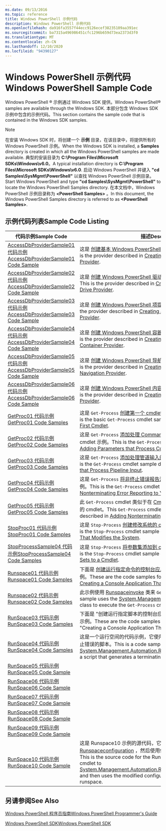 ```yaml
---
ms.date: 09/13/2016
ms.topic: reference
title: Windows PowerShell 示例代码
description: Windows PowerShell 示例代码
ms.openlocfilehash: da916fa3557f44ecc9126ecef38235109aa391ec
ms.sourcegitcommit: ba7315a496986451cfc1296b659d73ea2373d3f0
ms.translationtype: MT
ms.contentlocale: zh-CN
ms.lasthandoff: 12/10/2020
ms.locfileid: "94390127"
---
```

# <a name="windows-powershell-sample-code"></a><span data-ttu-id="f781e-103">Windows PowerShell 示例代码</span><span class="sxs-lookup"><span data-stu-id="f781e-103">Windows PowerShell Sample Code</span></span>

<span data-ttu-id="f781e-104">Windows PowerShell &reg; 示例通过 Windows SDK 提供。</span><span class="sxs-lookup"><span data-stu-id="f781e-104">Windows PowerShell&reg; samples are available through the Windows SDK.</span></span> <span data-ttu-id="f781e-105">本部分包含 Windows SDK 示例中包含的示例代码。</span><span class="sxs-lookup"><span data-stu-id="f781e-105">This section contains the sample code that is contained in the Windows SDK samples.</span></span>

> [!NOTE]
> <span data-ttu-id="f781e-106">在安装 Windows SDK 时，将创建一个 **示例** 目录，在该目录中，将提供所有的 Windows PowerShell 示例。</span><span class="sxs-lookup"><span data-stu-id="f781e-106">When the Windows SDK is installed, a **Samples** directory is created in which all the Windows PowerShell samples are made available.</span></span> <span data-ttu-id="f781e-107">典型的安装目录为 **C:\Program Files\Microsoft SDKs\Windows\v6.0**。</span><span class="sxs-lookup"><span data-stu-id="f781e-107">A typical installation directory is **C:\Program Files\Microsoft SDKs\Windows\v6.0**.</span></span> <span data-ttu-id="f781e-108">启动 Windows PowerShell 并键入 **"cd Samples\SysMgmt\PowerShell"** 以查找 Windows PowerShell 示例目录。</span><span class="sxs-lookup"><span data-stu-id="f781e-108">Start Windows PowerShell and type **"cd Samples\SysMgmt\PowerShell"** to locate the Windows PowerShell Samples directory.</span></span> <span data-ttu-id="f781e-109">在本文档中，Windows PowerShell 示例目录称为 **\<PowerShell Samples>** 。</span><span class="sxs-lookup"><span data-stu-id="f781e-109">In this document, the Windows PowerShell Samples directory is referred to as **\<PowerShell Samples>**.</span></span>

## <a name="sample-code-listing"></a><span data-ttu-id="f781e-110">示例代码列表</span><span class="sxs-lookup"><span data-stu-id="f781e-110">Sample Code Listing</span></span>

|                                    <span data-ttu-id="f781e-111">代码示例</span><span class="sxs-lookup"><span data-stu-id="f781e-111">Sample Code</span></span>                                    |                                                                                                                                           <span data-ttu-id="f781e-112">描述</span><span class="sxs-lookup"><span data-stu-id="f781e-112">Description</span></span>                                                                                                                                           |
| --------------------------------------------------------------------------------- | ----------------------------------------------------------------------------------------------------------------------------------------------------------------------------------------------------------------------------------------------------------------------------------------------- |
| [<span data-ttu-id="f781e-113">AccessDbProviderSample01 代码示例</span><span class="sxs-lookup"><span data-stu-id="f781e-113">AccessDbProviderSample01 Code Sample</span></span>](./accessdbprovidersample01-code-sample.md) | <span data-ttu-id="f781e-114">这是 [创建基本 Windows PowerShell 提供程序](./creating-a-basic-windows-powershell-provider.md)中所述的提供程序。</span><span class="sxs-lookup"><span data-stu-id="f781e-114">This is the provider described in [Creating a Basic Windows PowerShell Provider](./creating-a-basic-windows-powershell-provider.md).</span></span>                                                                                                                                                            |
| [<span data-ttu-id="f781e-115">AccessDbProviderSample02 代码示例</span><span class="sxs-lookup"><span data-stu-id="f781e-115">AccessDbProviderSample02 Code Sample</span></span>](./accessdbprovidersample02-code-sample.md) | <span data-ttu-id="f781e-116">这是 [创建 Windows PowerShell 驱动器提供程序](./creating-a-windows-powershell-drive-provider.md)中所述的提供程序。</span><span class="sxs-lookup"><span data-stu-id="f781e-116">This is the provider described in [Creating a Windows PowerShell Drive Provider](./creating-a-windows-powershell-drive-provider.md).</span></span>                                                                                                                                                            |
| [<span data-ttu-id="f781e-117">AccessDbProviderSample03 代码示例</span><span class="sxs-lookup"><span data-stu-id="f781e-117">AccessDbProviderSample03 Code Sample</span></span>](./accessdbprovidersample03-code-sample.md) | <span data-ttu-id="f781e-118">这是 [创建 Windows PowerShell 项提供程序](./creating-a-windows-powershell-item-provider.md)中所述的提供程序。</span><span class="sxs-lookup"><span data-stu-id="f781e-118">This is the provider described in [Creating a Windows PowerShell Item Provider](./creating-a-windows-powershell-item-provider.md).</span></span>                                                                                                                                                              |
| [<span data-ttu-id="f781e-119">AccessDbProviderSample04 代码示例</span><span class="sxs-lookup"><span data-stu-id="f781e-119">AccessDbProviderSample04 Code Sample</span></span>](./accessdbprovidersample04-code-sample.md) | <span data-ttu-id="f781e-120">这是 [创建 Windows PowerShell 容器提供程序](./creating-a-windows-powershell-container-provider.md)中所述的提供程序。</span><span class="sxs-lookup"><span data-stu-id="f781e-120">This is the provider described in [Creating a Windows PowerShell Container Provider](./creating-a-windows-powershell-container-provider.md).</span></span>                                                                                                                                                    |
| [<span data-ttu-id="f781e-121">AccessDbProviderSample05 代码示例</span><span class="sxs-lookup"><span data-stu-id="f781e-121">AccessDbProviderSample05 Code Sample</span></span>](./accessdbprovidersample05-code-sample.md) | <span data-ttu-id="f781e-122">这是 [创建 Windows PowerShell 导航提供程序](./creating-a-windows-powershell-navigation-provider.md)中所述的提供程序。</span><span class="sxs-lookup"><span data-stu-id="f781e-122">This is the provider described in [Creating a Windows PowerShell Navigation Provider](./creating-a-windows-powershell-navigation-provider.md).</span></span>                                                                                                                                                  |
| [<span data-ttu-id="f781e-123">AccessDbProviderSample06 代码示例</span><span class="sxs-lookup"><span data-stu-id="f781e-123">AccessDbProviderSample06 Code Sample</span></span>](./accessdbprovidersample06-code-sample.md) | <span data-ttu-id="f781e-124">这是 [创建 Windows PowerShell 内容提供程序](./creating-a-windows-powershell-content-provider.md)中所述的提供程序。</span><span class="sxs-lookup"><span data-stu-id="f781e-124">This is the provider described in [Creating a Windows PowerShell Content Provider](./creating-a-windows-powershell-content-provider.md).</span></span>                                                                                                                                                        |
| [<span data-ttu-id="f781e-125">GetProc01 代码示例</span><span class="sxs-lookup"><span data-stu-id="f781e-125">GetProc01 Code Samples</span></span>](./getproc01-code-samples.md)                             | <span data-ttu-id="f781e-126">这是 `Get-Process` [创建第一个 cmdlet](../cmdlet/creating-a-cmdlet-without-parameters.md)中所述的基本 cmdlet 示例。</span><span class="sxs-lookup"><span data-stu-id="f781e-126">This is the basic `Get-Process` cmdlet sample described in [Creating Your First Cmdlet](../cmdlet/creating-a-cmdlet-without-parameters.md).</span></span>                                                                                                                                                     |
| [<span data-ttu-id="f781e-127">GetProc02 代码示例</span><span class="sxs-lookup"><span data-stu-id="f781e-127">GetProc02 Code Samples</span></span>](./getproc02-code-samples.md)                             | <span data-ttu-id="f781e-128">这是 `Get-Process` [添加处理 Command-Line 输入的参数](../cmdlet/adding-parameters-that-process-command-line-input.md)中所述的 cmdlet 示例。</span><span class="sxs-lookup"><span data-stu-id="f781e-128">This is the `Get-Process` cmdlet sample described in [Adding Parameters that Process Command-Line Input](../cmdlet/adding-parameters-that-process-command-line-input.md).</span></span>                                                                                                                       |
| [<span data-ttu-id="f781e-129">GetProc03 代码示例</span><span class="sxs-lookup"><span data-stu-id="f781e-129">GetProc03 Code Samples</span></span>](./getproc03-code-samples.md)                             | <span data-ttu-id="f781e-130">这是 `Get-Process` [添加处理管道输入的参数](../cmdlet/adding-parameters-that-process-pipeline-input.md)中所述的 cmdlet 示例。</span><span class="sxs-lookup"><span data-stu-id="f781e-130">This is the `Get-Process` cmdlet sample described in [Adding Parameters that Process Pipeline Input](../cmdlet/adding-parameters-that-process-pipeline-input.md).</span></span>                                                                                                                               |
| [<span data-ttu-id="f781e-131">GetProc04 代码示例</span><span class="sxs-lookup"><span data-stu-id="f781e-131">GetProc04 Code Samples</span></span>](./getproc04-code-samples.md)                             | <span data-ttu-id="f781e-132">这是 `Get-Process` [将非终止错误报告添加到 cmdlet](../cmdlet/adding-non-terminating-error-reporting-to-your-cmdlet.md)中所述的 cmdlet 示例。</span><span class="sxs-lookup"><span data-stu-id="f781e-132">This is the `Get-Process` cmdlet sample described in [Adding Nonterminating Error Reporting to Your Cmdlet](../cmdlet/adding-non-terminating-error-reporting-to-your-cmdlet.md).</span></span>                                                                                                                |
| [<span data-ttu-id="f781e-133">GetProc05 代码示例</span><span class="sxs-lookup"><span data-stu-id="f781e-133">GetProc05 Code Samples</span></span>](./getproc05-code-samples.md)                             | <span data-ttu-id="f781e-134">此 `Get-Process` cmdlet 类似于在 [Cmdlet 中添加非终止错误报告](../cmdlet/adding-non-terminating-error-reporting-to-your-cmdlet.md)中所述的 cmdlet。</span><span class="sxs-lookup"><span data-stu-id="f781e-134">This `Get-Process` cmdlet is similar to the cmdlet described in [Adding Nonterminating Error Reporting to Your Cmdlet](../cmdlet/adding-non-terminating-error-reporting-to-your-cmdlet.md).</span></span>                                                                                                     |
| [<span data-ttu-id="f781e-135">StopProc01 代码示例</span><span class="sxs-lookup"><span data-stu-id="f781e-135">StopProc01 Code Samples</span></span>](./stopproc01-code-samples.md)                           | <span data-ttu-id="f781e-136">这是 `Stop-Process` [创建修改系统的 cmdlet](../cmdlet/creating-a-cmdlet-that-modifies-the-system.md)中所述的 cmdlet 示例。</span><span class="sxs-lookup"><span data-stu-id="f781e-136">This is the `Stop-Process` cmdlet sample described in [Creating a Cmdlet That Modifies the System](../cmdlet/creating-a-cmdlet-that-modifies-the-system.md).</span></span>                                                                                                                                    |
| [<span data-ttu-id="f781e-137">StopProcessSample04 代码示例</span><span class="sxs-lookup"><span data-stu-id="f781e-137">StopProcessSample04 Code Samples</span></span>](./stopprocesssample04-code-samples.md)         | <span data-ttu-id="f781e-138">这是 `Stop-Process` [将参数集添加到 cmdlet](../cmdlet/adding-parameter-sets-to-a-cmdlet.md)中所述的 cmdlet 示例。</span><span class="sxs-lookup"><span data-stu-id="f781e-138">This is the `Stop-Process` cmdlet sample described in [Adding Parameter Sets to a Cmdlet](../cmdlet/adding-parameter-sets-to-a-cmdlet.md).</span></span>                                                                                                                                                      |
| [<span data-ttu-id="f781e-139">Runspace01 代码示例</span><span class="sxs-lookup"><span data-stu-id="f781e-139">Runspace01 Code Samples</span></span>](./runspace01-code-samples.md)                           | <span data-ttu-id="f781e-140">下面是 [创建运行指定命令的控制台应用程序](/dotnet/csharp/programming-guide/inside-a-program/hello-world-your-first-program)中所述的运行空间的代码示例。</span><span class="sxs-lookup"><span data-stu-id="f781e-140">These are the code samples for the runspace described in [Creating a Console Application That Runs a Specified Command](/dotnet/csharp/programming-guide/inside-a-program/hello-world-your-first-program).</span></span>                                                                                      |
| [<span data-ttu-id="f781e-141">Runspace02 代码示例</span><span class="sxs-lookup"><span data-stu-id="f781e-141">Runspace02 Code Samples</span></span>](./runspace02-code-samples.md)                           | <span data-ttu-id="f781e-142">此示例使用 [Runspaceinvoke](/dotnet/api/System.Management.Automation.RunspaceInvoke) 类来 `Get-Process` 同步执行 cmdlet。</span><span class="sxs-lookup"><span data-stu-id="f781e-142">This sample uses the [System.Management.Automation.Runspaceinvoke](/dotnet/api/System.Management.Automation.RunspaceInvoke) class to execute the `Get-Process` cmdlet synchronously.</span></span>                                                                                                            |
| [<span data-ttu-id="f781e-143">RunSpace03 代码示例</span><span class="sxs-lookup"><span data-stu-id="f781e-143">RunSpace03 Code Samples</span></span>](./runspace03-code-samples.md)                           | <span data-ttu-id="f781e-144">下面是 "创建运行指定脚本的控制台应用程序" 中所述的运行空间的代码示例。</span><span class="sxs-lookup"><span data-stu-id="f781e-144">These are the code samples for the runspace described in "Creating a Console Application That Runs a Specified Script".</span></span>                                                                                                                                                                         |
| [<span data-ttu-id="f781e-145">RunSpace04 代码示例</span><span class="sxs-lookup"><span data-stu-id="f781e-145">RunSpace04 Code Samples</span></span>](./runspace04-code-samples.md)                           | <span data-ttu-id="f781e-146">这是一个运行空间的代码示例，它使用 [Runspaceinvoke](/dotnet/api/System.Management.Automation.RunspaceInvoke) 类来执行生成终止错误的脚本。</span><span class="sxs-lookup"><span data-stu-id="f781e-146">This is a code sample for a runspace that uses the [System.Management.Automation.Runspaceinvoke](/dotnet/api/System.Management.Automation.RunspaceInvoke) class to execute a script that generates a terminating error.</span></span>                                                                         |
| [<span data-ttu-id="f781e-147">RunSpace05 代码示例</span><span class="sxs-lookup"><span data-stu-id="f781e-147">RunSpace05 Code Sample</span></span>](./runspace05-code-sample.md)                             |                                                                                                            |
| [<span data-ttu-id="f781e-148">RunSpace06 代码示例</span><span class="sxs-lookup"><span data-stu-id="f781e-148">RunSpace06 Code Sample</span></span>](./runspace06-code-sample.md)                             |                                                                                                     |
| [<span data-ttu-id="f781e-149">RunSpace07 代码示例</span><span class="sxs-lookup"><span data-stu-id="f781e-149">RunSpace07 Code Sample</span></span>](./runspace07-code-sample.md)                             |                                                                                               |
| [<span data-ttu-id="f781e-150">RunSpace08 代码示例</span><span class="sxs-lookup"><span data-stu-id="f781e-150">RunSpace08 Code Sample</span></span>](./runspace08-code-sample.md)                             |                                                                                              |
| [<span data-ttu-id="f781e-151">RunSpace09 代码示例</span><span class="sxs-lookup"><span data-stu-id="f781e-151">RunSpace09 Code Sample</span></span>](./runspace09-code-sample.md)                             |                                                                                       |
| [<span data-ttu-id="f781e-152">RunSpace10 代码示例</span><span class="sxs-lookup"><span data-stu-id="f781e-152">RunSpace10 Code Sample</span></span>](./runspace10-code-sample.md)                             | <span data-ttu-id="f781e-153">这是 Runspace10 示例的源代码，它将 cmdlet 添加到 [Runspaceconfiguration](/dotnet/api/System.Management.Automation.Runspaces.RunspaceConfiguration) ，然后使用修改后的配置信息来创建运行空间。</span><span class="sxs-lookup"><span data-stu-id="f781e-153">This is the source code for the Runspace10 sample, which adds a cmdlet to [System.Management.Automation.Runspaces.Runspaceconfiguration](/dotnet/api/System.Management.Automation.Runspaces.RunspaceConfiguration) and then uses the modified configuration information to create the runspace.</span></span> |

## <a name="see-also"></a><span data-ttu-id="f781e-154">另请参阅</span><span class="sxs-lookup"><span data-stu-id="f781e-154">See Also</span></span>

[<span data-ttu-id="f781e-155">Windows PowerShell 程序员指南</span><span class="sxs-lookup"><span data-stu-id="f781e-155">Windows PowerShell Programmer's Guide</span></span>](./windows-powershell-programmer-s-guide.md)

[<span data-ttu-id="f781e-156">Windows PowerShell SDK</span><span class="sxs-lookup"><span data-stu-id="f781e-156">Windows PowerShell SDK</span></span>](../windows-powershell-reference.md)
